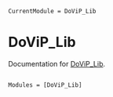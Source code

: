 ```@meta
CurrentModule = DoViP_Lib
```

# DoViP_Lib

Documentation for [DoViP_Lib](https://github.com/CristinaMoraru/DoViP_Lib.jl).

```@index
```

```@autodocs
Modules = [DoViP_Lib]
```
